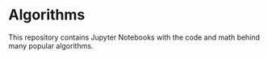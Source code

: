 # Algorithms

This repository contains Jupyter Notebooks with the code and math behind many popular algorithms.

